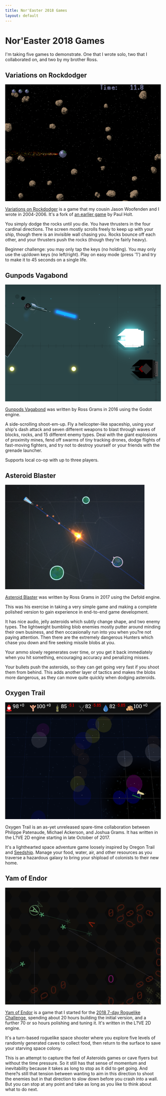 ```yaml
---
title: Nor'Easter 2018 Games
layout: default
---
```

# Nor'Easter 2018 Games

I'm taking five games to demonstrate.  One that I wrote solo, two that
I collaborated on, and two by my brother Ross.

## Variations on Rockdodger

![screenshot](./assets/vor.png)

[Variations on Rockdodger](http://sametwice.com/vor) is a game that my
cousin Jason Woofenden and I wrote in 2004-2006. It's a fork of [an
earlier game](http://spacerocks.sourceforge.net/) by Paul Holt.

You simply dodge the rocks until you die. You have thrusters in the four
cardinal directions. The screen mostly scrolls freely to keep up with
your ship, though there is an invisible wall chasing you. Rocks bounce
off each other, and your thrusters push the rocks (though they're fairly
heavy).

Beginner challenge: you may only tap the keys (no holding). You may only
use the up/down keys (no left/right). Play on easy mode (press '1') and
try to make it to 45 seconds on a single life.


## Gunpods Vagabond

![screenshot](./assets/gunpods.png)

[Gunpods Vagabond](https://rossgrams.itch.io/gunpods-vagabond) was
written by Ross Grams in 2016 using the Godot engine.

A side-scrolling shoot-em-up. Fly a helicopter-like spaceship, using
your ship's dash attack and seven different weapons to blast through
waves of blocks, rocks, and 15 different enemy types. Deal with the
giant explosions of proximity mines, fend off swarms of tiny tracking
drones, dodge flights of fast-moving fighters, and try not to destroy
yourself or your friends with the grenade launcher.

Supports local co-op with up to three players.


## Asteroid Blaster

![screenshot](./assets/asteroid-blaster.png)

[Asteroid Blaster](https://rossgrams.itch.io/asteroidblaster) was
written by Ross Grams in 2017 using the Defold engine.

This was his exercise in taking a very simple game and making a complete
polished version to gain experience in end-to-end game development.

It has nice audio, jelly asteroids which subtly change shape, and two
enemy types. The lightweight bumbling blob enemies mostly putter around
minding their own business, and then occasionally run into you when
you?re not paying attention. Then there are the extremely dangerous
Hunters which chase you down and fire seeking missile blobs at you.

Your ammo slowly regenerates over time, or you get it back immediately
when you hit something, encouraging accuracy and penalizing misses.

Your bullets push the asteroids, so they can get going very fast if you
shoot them from behind. This adds another layer of tactics and makes the
blobs more dangerous, as they can move quite quickly when dodging
asteroids.


## Oxygen Trail

![screenshot](./assets/oxygen-trail.png)

Oxygen Trail is an as-yet unreleased spare-time collaboration between
Philippe Patenaude, Michael Ackerson, and Joshua Grams. It has written
in the L?VE 2D engine starting in late October of 2017.

It's a lighthearted space adventure game loosely inspired by Oregon
Trail and [Seedship](http://philome.la/johnayliff/seedship/play). Manage
your food, water, air, and other resources as you traverse a hazardous
galaxy to bring your shipload of colonists to their new home.


## Yam of Endor

![screenshot](./assets/yam-of-endor.png)

[Yam of Endor](https://joshgrams.itch.io/asctiiroid) is a game that I
started for the [2018 7-day Roguelike
Challenge](https://itch.io/jam/7drl-challenge-2018), spending about 20
hours building the initial version, and a further 70 or so hours
polishing and tuning it. It's written in the L?VE 2D engine.

It's a turn-based roguelike space shooter where you explore five levels
of randomly generated caves to collect food, then return to the surface
to save your starving space colony.

This is an attempt to capture the feel of Asteroids games or cave flyers
but without the time pressure. So it still has that sense of momentum
and inevitability because it takes as long to stop as it did to get
going. And there?s still that tension between wanting to aim in this
direction to shoot the enemies but in that direction to slow down before
you crash into a wall. But you can stop at any point and take as long as
you like to think about what to do next.
